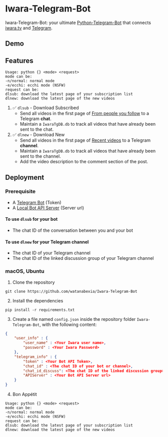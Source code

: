 # Iwara-Telegram-Bot

Iwara-Telegram-Bot: your ultimate [Python-Telegram-Bot](https://github.com/python-telegram-bot/python-telegram-bot) that connects [iwara.tv](https://iwara.tv/) and [Telegram](https://telegram.org/).

## Demo

## Features
```
Usage: python {} <mode> <request>
mode can be:
-n/normal: normal mode
-e/ecchi: ecchi mode (NSFW)
request can be:
dlsub: download the latest page of your subscription list
dlnew: download the latest page of the new videos
```

<!-- ✅ - Published  
🚧 - In Progress  
💡 - Planned   -->

1. ✅ `dlsub` - Download Subscribed
   - Send all videos in the first page of [From people you follow](https://iwara.tv/subscriptions) to a Telegram **chat**.
   - Maintain a `IwaraTgDB.db` to track all videos that have already been sent to the chat.
2. ✅ `dlnew` - Download New
   - Send all videos in the first page of [Recent videos](https://www.iwara.tv/videos) to a Telegram **channel**.
   - Maintain a `IwaraTgDB.db` to track all videos that have already been sent to the channel.
   - Add the video description to the comment section of the post.

## Deployment

### Prerequisite

- A [Telegram Bot](https://core.telegram.org/bots/) (Token)
- A [Local Bot API Server](https://core.telegram.org/bots/api#using-a-local-bot-api-server) (Server url)
  <!-- - Iwara videos with resolution of `Source` are usually larger than 50 MB. -->

#### To use `dlsub` for your bot

- The chat ID of the conversation between you and your bot

#### To use `dlnew` for your Telegram channel

- The chat ID of your Telegram channel
- The chat ID of the linked discussion group of your Telegram channel

### macOS, Ubuntu

1. Clone the repository
```
git clone https://github.com/watanabexia/Iwara-Telegram-Bot
```
2. Install the dependencies
```
pip install -r requirements.txt
```
3. Create a file named `config.json` inside the repository folder `Iwara-Telegram-Bot`, with the following content:
```json
{
    "user_info" : {
        "user_name" : <Your Iwara user name>,
        "password" : <Your Iwara Password>
    },
    "telegram_info" : {
        "token" : <Your Bot API Token>,
        "chat_id" : <The chat ID of your bot or channel>,
        "chat_id_discuss": <The chat ID of the linked discussion group>,
        "APIServer" : <Your Bot API Server url>
    }
}
```
4. Bon Appétit
```
Usage: python {} <mode> <request>
mode can be:
-n/normal: normal mode
-e/ecchi: ecchi mode (NSFW)
request can be:
dlsub: download the latest page of your subscription list
dlnew: download the latest page of the new videos
```